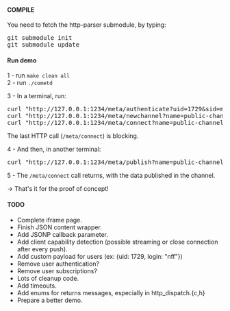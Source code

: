 #### COMPILE

You need to fetch the http-parser submodule, by typing:
<pre>
git submodule init
git submodule update
</pre>


#### Run demo
1 - run `make clean all`  
2 - run `./cometd`

3 - In a terminal, run:
<pre>
curl "http://127.0.0.1:1234/meta/authenticate?uid=1729&sid=my-secret-sid"
curl "http://127.0.0.1:1234/meta/newchannel?name=public-channel&key=secret-key-used-to-create-channels"
curl "http://127.0.0.1:1234/meta/connect?name=public-channel&uid=1729&sid=my-secret-sid"
</pre>
The last HTTP call (`/meta/connect`) is blocking.


4 - And then, in another terminal:
<pre>
curl "http://127.0.0.1:1234/meta/publish?name=public-channel&data=hello-world-of-comet&uid=1729&sid=my-secret-sid"
</pre>

5 - The `/meta/connect` call returns, with the data published in the channel.

→ That's it for the proof of concept!

#### TODO
* Complete iframe page.
* Finish  JSON content wrapper.
* Add JSONP callback parameter.
* Add client capability detection (possible streaming or close connection after every push).
* Add custom payload for users (ex: {uid: 1729, login: "nff"})
* Remove user authentication?
* Remove user subscriptions?
* Lots of cleanup code.
* Add timeouts.
* Add enums for returns messages, especially in http_dispatch.{c,h}
* Prepare a better demo.
